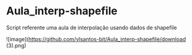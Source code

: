 # Aula_interp-shapefile
Script referente uma aula de interpolação usando dados de shapefile

![image](https://github.com/vlsantos-bit/Aula_interp-shapefile/download (3).png)
